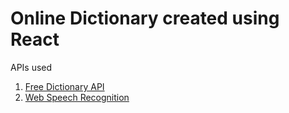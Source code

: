 # Online Dictionary created using React


APIs used
<ol>
<li><a href="https://dictionaryapi.dev/" target="_blank">Free Dictionary API</a></li>
<li><a href="https://webspeechrecognition.com/" target="_blank">Web Speech Recognition</a></li>
</ol>

